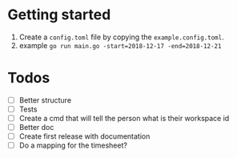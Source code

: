 # Getting started

1. Create a `config.toml` file by copying the `example.config.toml`.
2. example `go run main.go -start=2018-12-17 -end=2018-12-21`

# Todos

- [ ] Better structure
- [ ] Tests
- [ ] Create a cmd that will tell the person what is their workspace id
- [ ] Better doc
- [ ] Create first release with documentation
- [ ] Do a mapping for the timesheet?
